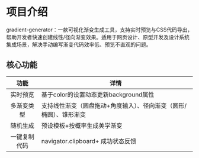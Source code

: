 # 项目介绍

gradient-generator：一款可视化渐变生成工具，支持实时预览与CSS代码导出，帮助开发者快速创建线性/径向渐变效果。适用于网页设计、原型开发及设计系统集成场景，解决手动编写渐变代码效率低、预览不直观的问题。

## 核心功能
|功能|详情|
|:---:|------------------------------------------------------------|
|​实时预览|基于color的设置动态更新background属性|
|多渐变类型|支持线性渐变（圆盘拖动+角度输入）、径向渐变（圆形/椭圆）、锥形渐变| 
|​随机生成|预设模板+按概率生成美学渐变|  
|​一键复制代码|navigator.clipboard+ 成功状态反馈|